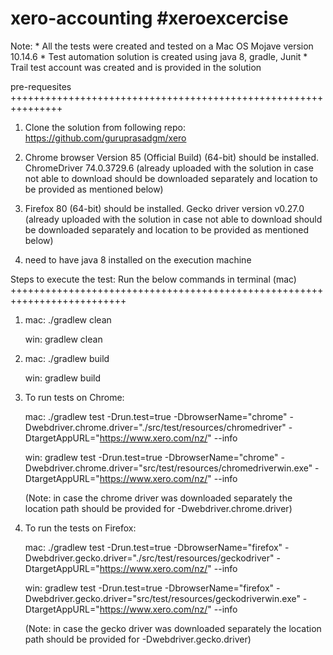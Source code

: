 # xero-accounting #xeroexcercise

Note: * All the tests were created and tested on a Mac OS Mojave version 10.14.6
      * Test automation solution is created using java 8, gradle, Junit
      * Trail test account was created and is provided in the solution
     

pre-requesites
+++++++++++++++++++++++++++++++++++++++++++++++++++++++++++++++

1. Clone the solution from following repo: https://github.com/guruprasadgm/xero

2. Chrome browser Version 85 (Official Build) (64-bit) should be installed.
      ChromeDriver 74.0.3729.6 (already uploaded with the solution in case not able to download should be downloaded separately and location to be provided as mentioned below)

3. Firefox 80 (64-bit) should be installed.
     Gecko driver version v0.27.0  (already uploaded with the solution in case not able to download should be downloaded separately and location to be provided as mentioned below)

4. need to have java 8 installed on the execution machine 


Steps to execute the test: Run the below commands in terminal (mac)
++++++++++++++++++++++++++++++++++++++++++++++++++++++++++++++++++++++++++

1.  mac: ./gradlew clean
    
    win: gradlew clean


2. mac:  ./gradlew build
   
   win:   gradlew build

3. To run tests on Chrome:
    
    mac: ./gradlew test -Drun.test=true -DbrowserName="chrome" -Dwebdriver.chrome.driver="./src/test/resources/chromedriver" -DtargetAppURL="https://www.xero.com/nz/" --info
    
    win: gradlew test -Drun.test=true -DbrowserName="chrome" -Dwebdriver.chrome.driver="src/test/resources/chromedriverwin.exe" -DtargetAppURL="https://www.xero.com/nz/" --info
     
     (Note: in case the chrome driver was downloaded separately the location path should be provided for -Dwebdriver.chrome.driver)


4. To run the tests on Firefox:
   
   mac: ./gradlew test -Drun.test=true -DbrowserName="firefox" -Dwebdriver.gecko.driver="./src/test/resources/geckodriver" -DtargetAppURL="https://www.xero.com/nz/" --info
   
   win: gradlew test -Drun.test=true -DbrowserName="firefox" -Dwebdriver.gecko.driver="src/test/resources/geckodriverwin.exe" -DtargetAppURL="https://www.xero.com/nz/" --info
    
    (Note: in case the gecko driver was downloaded separately the location path should be provided for -Dwebdriver.gecko.driver)
